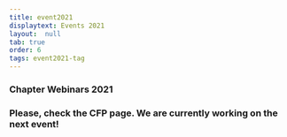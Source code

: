 ```yaml
---
title: event2021
displaytext: Events 2021
layout:  null
tab: true
order: 6
tags: event2021-tag
---
```

### Chapter Webinars 2021

### Please, check the CFP page. We are currently working on the next event!
